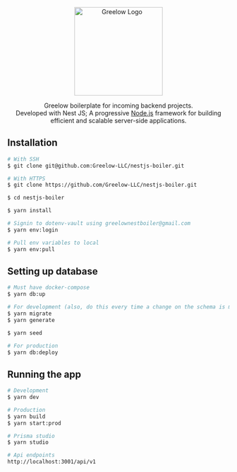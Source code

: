 <p align="center">
  <a href="https://greelow.com/" target="blank"><img src="https://avatars.githubusercontent.com/u/95771770?s=400&u=cb6af5afc520ee1033ea726defa2c04ab8470506&v=4" width="200" alt="Greelow Logo" /></a>
</p>

[circleci-image]: https://img.shields.io/circleci/build/github/nestjs/nest/master?token=abc123def456
[circleci-url]: https://circleci.com/gh/nestjs/nest

  <p align="center">Greelow boilerplate for incoming backend projects.
  <br />
  Developed with Nest JS; A progressive <a href="http://nodejs.org" target="_blank">Node.js</a> framework for building efficient and scalable server-side applications.</p>
    <p align="center">

## Installation

```bash
# With SSH
$ git clone git@github.com:Greelow-LLC/nestjs-boiler.git

# With HTTPS
$ git clone https://github.com/Greelow-LLC/nestjs-boiler.git

$ cd nestjs-boiler

$ yarn install

# Signin to dotenv-vault using greelownestboiler@gmail.com
$ yarn env:login

# Pull env variables to local
$ yarn env:pull
```

## Setting up database

```bash
# Must have docker-compose
$ yarn db:up

# For development (also, do this every time a change on the schema is made)
$ yarn migrate
$ yarn generate

$ yarn seed

# For production
$ yarn db:deploy
```

## Running the app

```bash
# Development
$ yarn dev

# Production
$ yarn build
$ yarn start:prod

# Prisma studio
$ yarn studio

# Api endpoints
http://localhost:3001/api/v1
